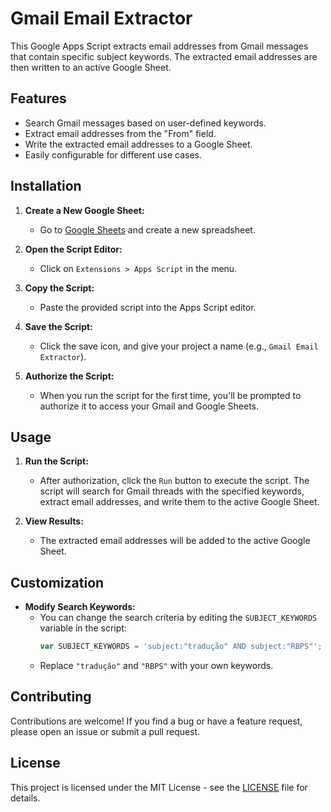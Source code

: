 # Gmail Email Extractor

This Google Apps Script extracts email addresses from Gmail messages that contain specific subject keywords. The extracted email addresses are then written to an active Google Sheet.

## Features

- Search Gmail messages based on user-defined keywords.
- Extract email addresses from the "From" field.
- Write the extracted email addresses to a Google Sheet.
- Easily configurable for different use cases.

## Installation

1. **Create a New Google Sheet:**
   - Go to [Google Sheets](https://sheets.google.com) and create a new spreadsheet.

2. **Open the Script Editor:**
   - Click on `Extensions > Apps Script` in the menu.

3. **Copy the Script:**
   - Paste the provided script into the Apps Script editor.

4. **Save the Script:**
   - Click the save icon, and give your project a name (e.g., `Gmail Email Extractor`).

5. **Authorize the Script:**
   - When you run the script for the first time, you'll be prompted to authorize it to access your Gmail and Google Sheets.

## Usage

1. **Run the Script:**
   - After authorization, click the `Run` button to execute the script. The script will search for Gmail threads with the specified keywords, extract email addresses, and write them to the active Google Sheet.

2. **View Results:**
   - The extracted email addresses will be added to the active Google Sheet.

## Customization

- **Modify Search Keywords:**
  - You can change the search criteria by editing the `SUBJECT_KEYWORDS` variable in the script:
    ```javascript
    var SUBJECT_KEYWORDS = 'subject:"tradução" AND subject:"RBPS"';
    ```
  - Replace `"tradução"` and `"RBPS"` with your own keywords.

## Contributing

Contributions are welcome! If you find a bug or have a feature request, please open an issue or submit a pull request.

## License

This project is licensed under the MIT License - see the [LICENSE](LICENSE) file for details.
